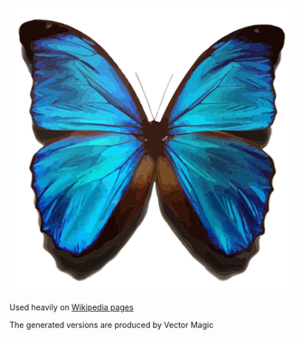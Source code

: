 ![The vector graphic](4-vectorized.svg)

Used heavily on [Wikipedia pages](https://commons.wikimedia.org/wiki/File:Blue_morpho_butterfly.jpg)

The generated versions are produced by Vector Magic
